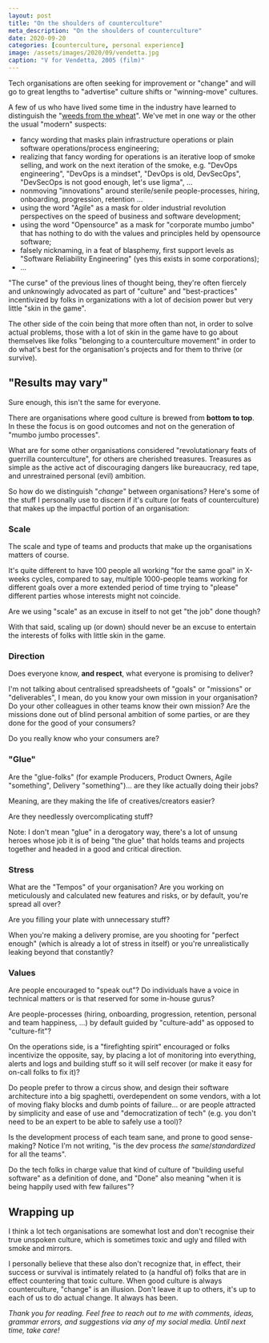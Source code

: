 ```yaml
---
layout: post
title: "On the shoulders of counterculture"
meta_description: "On the shoulders of counterculture"
date: 2020-09-20
categories: [counterculture, personal experience]
image: /assets/images/2020/09/vendetta.jpg
caption: "V for Vendetta, 2005 (film)"
---
```


Tech organisations are often seeking for improvement or "change" and will go to great lengths to "advertise" culture shifts or "winning-move" cultures.

A few of us who have lived some time in the industry  have learned to distinguish the "[weeds from the wheat](https://en.wikipedia.org/wiki/The_Parable_of_the_Weeds)". We've met in one way or the other the usual "modern" suspects: 
- fancy wording that masks plain infrastructure operations or plain software operations/process engineering;
- realizing that fancy wording for operations is an iterative loop of smoke selling, and work on the next iteration of the smoke, e.g. "DevOps engineering", "DevOps is a mindset", "DevOps is old, DevSecOps", "DevSecOps is not good enough, let's use ligma", ...
- nonmoving "innovations" around sterile/senile people-processes, hiring, onboarding, progression, retention ...
- using the word "Agile" as a mask for older industrial revolution perspectives on the speed of business and software development;
- using the word "Opensource" as a mask for "corporate mumbo jumbo" that has nothing to do with the values and principles held by opensource software;
- falsely nicknaming, in a feat of blasphemy, first support levels as "Software Reliability Engineering" (yes this exists in some corporations);
- ...

"The curse" of the previous lines of thought being, they're often fiercely and unknowingly advocated as part of "culture" and "best-practices" incentivized by folks in organizations with a lot of decision power but very little "skin in the game". 

The other side of the coin being that more often than not, in order to solve actual problems, those with a lot of skin in the game have to go about themselves like folks "belonging to a counterculture movement" in order to do what's best for the organisation's projects and for them to thrive (or survive).

## "Results may vary"

Sure enough, this isn't the same for everyone. 

There are organisations where good culture is brewed from __bottom to top__. In these the focus is on good outcomes and not on the generation of "mumbo jumbo processes".

What are for some other organisations considered "revolutationary feats of guerrilla counterculture", for others are cherished treasures. Treasures as simple as the active act of discouraging dangers like bureaucracy, red tape, and unrestrained personal (evil) ambition.

So how do we distinguish "_change_" between organisations? Here's some of the stuff I personally use to discern if it's culture (or feats of counterculture) that makes up the impactful portion of an organisation:

### Scale

The scale and type of teams and products that make up the organisations matters of course.

It's quite different to have 100 people all working "for the same goal" in X-weeks cycles, compared to say, multiple 1000-people teams working for different goals over a more extended period of time trying to "please" different parties whose interests might not coincide.

Are we using "scale" as an excuse in itself to not get "the job" done though?

With that said, scaling up (or down) should never be an excuse to entertain the interests of folks with little skin in the game.

### Direction

Does everyone know, __and respect__, what everyone is promising to deliver?

I'm not talking about centralised spreadsheets of "goals" or "missions" or "deliverables", I mean, do you know your own mission in your organisation? Do your other colleagues in other teams know their own mission? Are the missions done out of blind personal ambition of some parties, or are they done for the good of your consumers?

Do you really know who your consumers are?

### "Glue"

Are the "glue-folks" (for example Producers, Product Owners, Agile "something", Delivery "something")... are they like actually doing their jobs? 

Meaning, are they making the life of creatives/creators easier?

Are they needlessly overcomplicating stuff?

Note: I don't mean "glue" in a derogatory way, there's a lot of unsung heroes whose job it is of being "the glue" that holds teams and projects together and headed in a good and critical direction.

### Stress

What are the "Tempos" of your organisation? Are you working on meticulously and calculated new features and risks, or by default, you're spread all over? 

Are you filling your plate with unnecessary stuff?

When you're making a delivery promise, are you shooting for "perfect enough" (which is already a lot of stress in itself) or you're unrealistically leaking beyond that constantly?

### Values

Are people encouraged to "speak out"? Do individuals have a voice in technical matters or is that reserved for some in-house gurus?

Are people-processes (hiring, onboarding, progression, retention, personal and team happiness, ...) by default guided by "culture-add" as opposed to "culture-fit"?

On the operations side, is a "firefighting spirit" encouraged or folks incentivize the opposite, say, by placing a lot of monitoring into everything, alerts and logs and building stuff so it will self recover (or make it easy for on-call folks to fix it)?

Do people prefer to throw a circus show, and design their software architecture into a big spaghetti, overdependent on some vendors, with a lot of moving flaky blocks and dumb points of failure... or are people attracted by simplicity and ease of use and "democratization of tech" (e.g. you don't need to be an expert to be able to safely use a tool)?

Is the development process of each team sane, and prone to good sense-making? Notice I'm not writing, "is the dev process _the same_/_standardized_ for all the teams". 

Do the tech folks in charge value that kind of culture of "building useful software" as a definition of done, and "Done" also meaning "when it is being happily used with few failures"?

## Wrapping up

I think a lot tech organisations are somewhat lost and don't recognise their true unspoken culture, which is sometimes toxic and ugly and filled with smoke and mirrors. 

I personally believe that these also don't recognize that, in effect, their success or survival is intimately related to (a handful of) folks that are in effect countering that toxic culture. When good culture is always counterculture, "change" is an illusion. Don't leave it up to others, it's up to each of us to do actual change. It always has been.

_Thank you for reading. Feel free to reach out to me with comments, ideas, grammar errors, and suggestions via any of my social media. Until next time, take care!_
